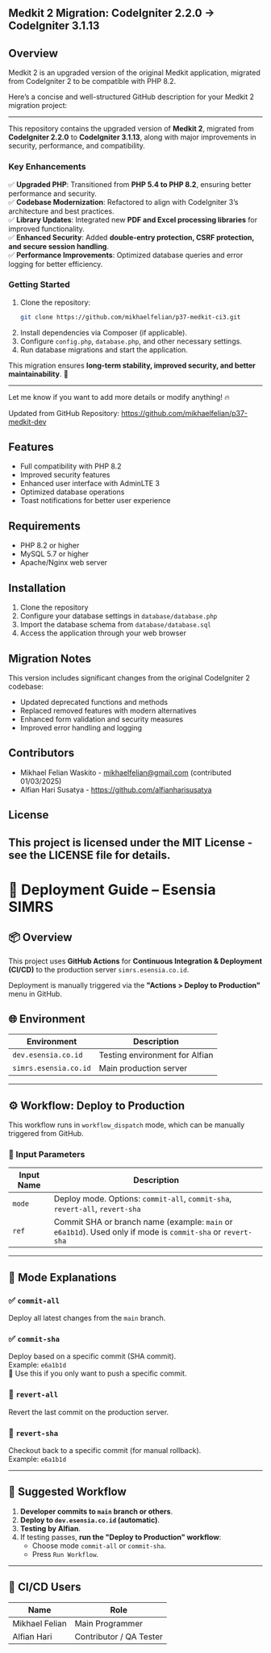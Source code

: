 ## **Medkit 2 Migration: CodeIgniter 2.2.0 → CodeIgniter 3.1.13**  

## Overview
Medkit 2 is an upgraded version of the original Medkit application, migrated from CodeIgniter 2 to be compatible with PHP 8.2. 

Here’s a concise and well-structured GitHub description for your Medkit 2 migration project:  

---

This repository contains the upgraded version of **Medkit 2**, migrated from **CodeIgniter 2.2.0** to **CodeIgniter 3.1.13**, along with major improvements in security, performance, and compatibility.  

### **Key Enhancements**  
✅ **Upgraded PHP**: Transitioned from **PHP 5.4 to PHP 8.2**, ensuring better performance and security.  
✅ **Codebase Modernization**: Refactored to align with CodeIgniter 3’s architecture and best practices.  
✅ **Library Updates**: Integrated new **PDF and Excel processing libraries** for improved functionality.  
✅ **Enhanced Security**: Added **double-entry protection, CSRF protection, and secure session handling**.  
✅ **Performance Improvements**: Optimized database queries and error logging for better efficiency.  

### **Getting Started**  
1. Clone the repository:  
   ```bash
   git clone https://github.com/mikhaelfelian/p37-medkit-ci3.git
   ```
2. Install dependencies via Composer (if applicable).  
3. Configure `config.php`, `database.php`, and other necessary settings.  
4. Run database migrations and start the application.  

This migration ensures **long-term stability, improved security, and better maintainability**. 🚀  

---  

Let me know if you want to add more details or modify anything! 🔥

Updated from GitHub Repository: https://github.com/mikhaelfelian/p37-medkit-dev

## Features
- Full compatibility with PHP 8.2
- Improved security features
- Enhanced user interface with AdminLTE 3
- Optimized database operations
- Toast notifications for better user experience

## Requirements
- PHP 8.2 or higher
- MySQL 5.7 or higher
- Apache/Nginx web server

## Installation
1. Clone the repository
2. Configure your database settings in `database/database.php`
3. Import the database schema from `database/database.sql`
4. Access the application through your web browser

## Migration Notes
This version includes significant changes from the original CodeIgniter 2 codebase:
- Updated deprecated functions and methods
- Replaced removed features with modern alternatives
- Enhanced form validation and security measures
- Improved error handling and logging

## Contributors
- Mikhael Felian Waskito - mikhaelfelian@gmail.com (contributed 01/03/2025)
- Alfian Hari Susatya - https://github.com/alfianharisusatya

## License
This project is licensed under the MIT License - see the LICENSE file for details.
-----------------------------------------------------------------------
# 🚀 Deployment Guide – Esensia SIMRS

## 📦 Overview

This project uses **GitHub Actions** for **Continuous Integration & Deployment (CI/CD)** to the production server `simrs.esensia.co.id`.

Deployment is manually triggered via the **"Actions > Deploy to Production"** menu in GitHub.

## 🌐 Environment

| Environment               | Description                |
|---------------------------|---------------------------|
| `dev.esensia.co.id`       | Testing environment for Alfian |
| `simrs.esensia.co.id`     | Main production server          |

---

## ⚙️ Workflow: Deploy to Production

This workflow runs in `workflow_dispatch` mode, which can be manually triggered from GitHub.

### 🔢 Input Parameters

| Input Name | Description |
|------------|-----------|
| `mode`     | Deploy mode. Options: `commit-all`, `commit-sha`, `revert-all`, `revert-sha` |
| `ref`      | Commit SHA or branch name (example: `main` or `e6a1b1d`). Used only if mode is `commit-sha` or `revert-sha` |

---

## 🚦 Mode Explanations

### ✅ `commit-all`
Deploy all latest changes from the `main` branch.

### ✅ `commit-sha`
Deploy based on a specific commit (SHA commit).  
Example: `e6a1b1d`  
📌 Use this if you only want to push a specific commit.

### 🔄 `revert-all`
Revert the last commit on the production server.

### 🔄 `revert-sha`
Checkout back to a specific commit (for manual rollback).  
Example: `e6a1b1d`

------

## 🧪 Suggested Workflow

1. **Developer commits to `main` branch or others**.
2. **Deploy to `dev.esensia.co.id` (automatic)**.
3. **Testing by Alfian**.
4. If testing passes, **run the "Deploy to Production" workflow**:
   - Choose mode `commit-all` or `commit-sha`.
   - Press `Run Workflow`.

---

## 👤 CI/CD Users

| Name            | Role                    |
|-----------------|-------------------------|
| Mikhael Felian  | Main Programmer         |
| Alfian Hari     | Contributor / QA Tester |


